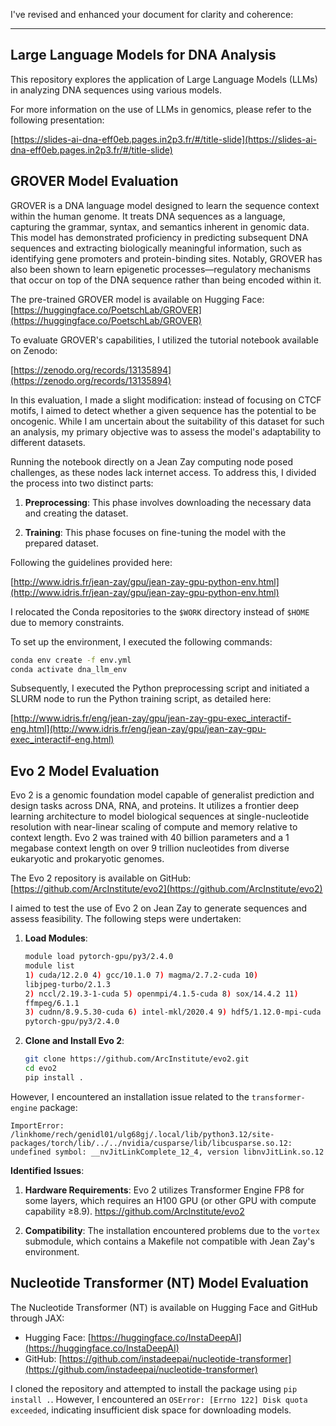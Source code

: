 I've revised and enhanced your document for clarity and coherence:

---

## Large Language Models for DNA Analysis

This repository explores the application of Large Language Models (LLMs) in analyzing DNA sequences using various models.

For more information on the use of LLMs in genomics, please refer to the following presentation:

[https://slides-ai-dna-eff0eb.pages.in2p3.fr/#/title-slide](https://slides-ai-dna-eff0eb.pages.in2p3.fr/#/title-slide)

## GROVER Model Evaluation

GROVER is a DNA language model designed to learn the sequence context within the human genome. It treats DNA sequences as a language, capturing the grammar, syntax, and semantics inherent in genomic data. This model has demonstrated proficiency in predicting subsequent DNA sequences and extracting biologically meaningful information, such as identifying gene promoters and protein-binding sites. Notably, GROVER has also been shown to learn epigenetic processes—regulatory mechanisms that occur on top of the DNA sequence rather than being encoded within it. 

The pre-trained GROVER model is available on Hugging Face: [https://huggingface.co/PoetschLab/GROVER](https://huggingface.co/PoetschLab/GROVER)

To evaluate GROVER's capabilities, I utilized the tutorial notebook available on Zenodo:

[https://zenodo.org/records/13135894](https://zenodo.org/records/13135894)

In this evaluation, I made a slight modification: instead of focusing on CTCF motifs, I aimed to detect whether a given sequence has the potential to be oncogenic. While I am uncertain about the suitability of this dataset for such an analysis, my primary objective was to assess the model's adaptability to different datasets.

Running the notebook directly on a Jean Zay computing node posed challenges, as these nodes lack internet access. To address this, I divided the process into two distinct parts:

1. **Preprocessing**: This phase involves downloading the necessary data and creating the dataset.

2. **Training**: This phase focuses on fine-tuning the model with the prepared dataset.

Following the guidelines provided here:

[http://www.idris.fr/jean-zay/gpu/jean-zay-gpu-python-env.html](http://www.idris.fr/jean-zay/gpu/jean-zay-gpu-python-env.html)

I relocated the Conda repositories to the `$WORK` directory instead of `$HOME` due to memory constraints.

To set up the environment, I executed the following commands:

```bash
conda env create -f env.yml
conda activate dna_llm_env
```

Subsequently, I executed the Python preprocessing script and initiated a SLURM node to run the Python training script, as detailed here:

[http://www.idris.fr/eng/jean-zay/gpu/jean-zay-gpu-exec_interactif-eng.html](http://www.idris.fr/eng/jean-zay/gpu/jean-zay-gpu-exec_interactif-eng.html)

## Evo 2 Model Evaluation

Evo 2 is a genomic foundation model capable of generalist prediction and design tasks across DNA, RNA, and proteins. It utilizes a frontier deep learning architecture to model biological sequences at single-nucleotide resolution with near-linear scaling of compute and memory relative to context length. Evo 2 was trained with 40 billion parameters and a 1 megabase context length on over 9 trillion nucleotides from diverse eukaryotic and prokaryotic genomes. 

The Evo 2 repository is available on GitHub: [https://github.com/ArcInstitute/evo2](https://github.com/ArcInstitute/evo2)

I aimed to test the use of Evo 2 on Jean Zay to generate sequences and assess feasibility. The following steps were undertaken:

1. **Load Modules**:

   ```bash
   module load pytorch-gpu/py3/2.4.0
   module list
   1) cuda/12.2.0 4) gcc/10.1.0 7) magma/2.7.2-cuda 10)
   libjpeg-turbo/2.1.3
   2) nccl/2.19.3-1-cuda 5) openmpi/4.1.5-cuda 8) sox/14.4.2 11)
   ffmpeg/6.1.1
   3) cudnn/8.9.5.30-cuda 6) intel-mkl/2020.4 9) hdf5/1.12.0-mpi-cuda 12)
   pytorch-gpu/py3/2.4.0

2. **Clone and Install Evo 2**:

   ```bash
   git clone https://github.com/ArcInstitute/evo2.git
   cd evo2
   pip install .
   ```

However, I encountered an installation issue related to the `transformer-engine` package:

```
ImportError: /linkhome/rech/genidl01/ulg68gj/.local/lib/python3.12/site-packages/torch/lib/../../nvidia/cusparse/lib/libcusparse.so.12: undefined symbol: __nvJitLinkComplete_12_4, version libnvJitLink.so.12
```

**Identified Issues**:

1. **Hardware Requirements**: Evo 2 utilizes Transformer Engine FP8 for some layers, which requires an H100 GPU (or other GPU with compute capability ≥8.9). https://github.com/ArcInstitute/evo2

2. **Compatibility**: The installation encountered problems due to the `vortex` submodule, which contains a Makefile not compatible with Jean Zay's environment.

## Nucleotide Transformer (NT) Model Evaluation

The Nucleotide Transformer (NT) is available on Hugging Face and GitHub through JAX:

- Hugging Face: [https://huggingface.co/InstaDeepAI](https://huggingface.co/InstaDeepAI)
- GitHub: [https://github.com/instadeepai/nucleotide-transformer](https://github.com/instadeepai/nucleotide-transformer)

I cloned the repository and attempted to install the package using `pip install .`. However, I encountered an `OSError: [Errno 122] Disk quota exceeded`, indicating insufficient disk space for downloading models. 
